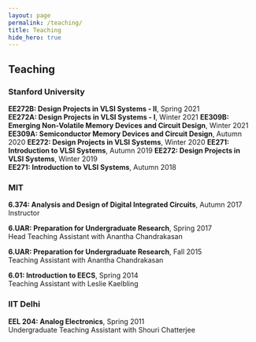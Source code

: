 ```yaml
---
layout: page
permalink: /teaching/
title: Teaching
hide_hero: true
---
```


## Teaching

### Stanford University
**EE272B: Design Projects in VLSI Systems - II**, Spring 2021  
**EE272A: Design Projects in VLSI Systems - I**, Winter 2021
**EE309B: Emerging Non-Volatile Memory Devices and Circuit Design**, Winter 2021
**EE309A: Semiconductor Memory Devices and Circuit Design**, Autumn 2020
**EE272: Design Projects in VLSI Systems**, Winter 2020
**EE271: Introduction to VLSI Systems**, Autumn 2019 
**EE272: Design Projects in VLSI Systems**, Winter 2019  
**EE271: Introduction to VLSI Systems**, Autumn 2018  

### MIT
**6.374: Analysis and Design of Digital Integrated Circuits**, Autumn 2017  
Instructor

**6.UAR: Preparation for Undergraduate Research**, Spring 2017  
Head Teaching Assistant with Anantha Chandrakasan

**6.UAR: Preparation for Undergraduate Research**, Fall 2015  
Teaching Assistant with Anantha Chandrakasan

**6.01: Introduction to EECS**, Spring 2014  
Teaching Assistant with Leslie Kaelbling

### IIT Delhi
**EEL 204: Analog Electronics**, Spring 2011  
Undergraduate Teaching Assistant with Shouri Chatterjee

